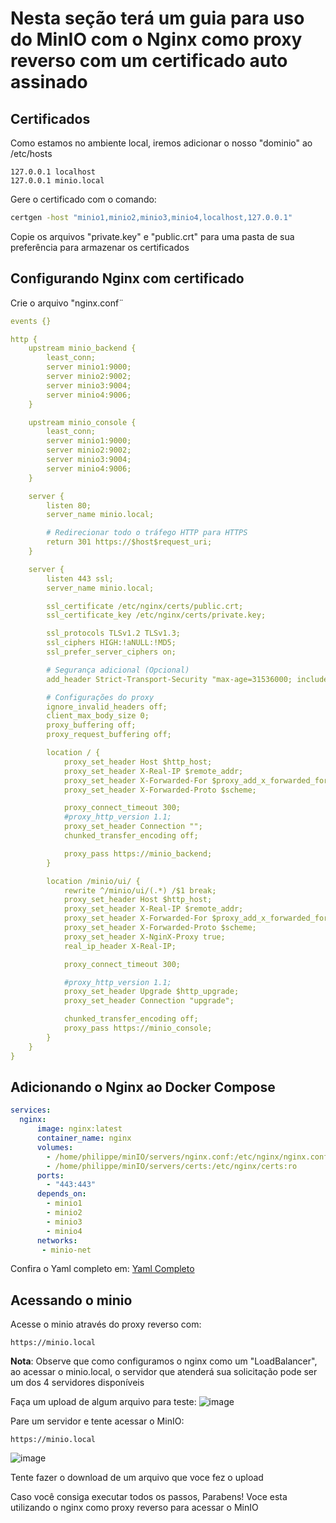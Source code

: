 # Nesta seção terá um guia para uso do MinIO com o Nginx como proxy reverso com um certificado auto assinado

## Certificados
Como estamos no ambiente local, iremos adicionar o nosso "dominio" ao /etc/hosts

```
127.0.0.1 localhost
127.0.0.1 minio.local
```

Gere o certificado com o comando:
```sh
certgen -host "minio1,minio2,minio3,minio4,localhost,127.0.0.1"
```

Copie os arquivos "private.key" e "public.crt" para uma pasta de sua preferência para armazenar os certificados

## Configurando Nginx com certificado
Crie o arquivo "nginx.conf¨

```yaml
events {}

http {
    upstream minio_backend {
        least_conn;
        server minio1:9000;
        server minio2:9002;
        server minio3:9004;
        server minio4:9006;
    }

    upstream minio_console {
        least_conn;
        server minio1:9000;
        server minio2:9002;
        server minio3:9004;
        server minio4:9006;
    }

    server {
        listen 80;
        server_name minio.local;

        # Redirecionar todo o tráfego HTTP para HTTPS
        return 301 https://$host$request_uri;
    }

    server {
        listen 443 ssl;
        server_name minio.local;

        ssl_certificate /etc/nginx/certs/public.crt;
        ssl_certificate_key /etc/nginx/certs/private.key;

        ssl_protocols TLSv1.2 TLSv1.3;
        ssl_ciphers HIGH:!aNULL:!MD5;
        ssl_prefer_server_ciphers on;

        # Segurança adicional (Opcional)
        add_header Strict-Transport-Security "max-age=31536000; includeSubDomains" always;

        # Configurações do proxy
        ignore_invalid_headers off;
        client_max_body_size 0;
        proxy_buffering off;
        proxy_request_buffering off;

        location / {
            proxy_set_header Host $http_host;
            proxy_set_header X-Real-IP $remote_addr;
            proxy_set_header X-Forwarded-For $proxy_add_x_forwarded_for;
            proxy_set_header X-Forwarded-Proto $scheme;

            proxy_connect_timeout 300;
            #proxy_http_version 1.1;
            proxy_set_header Connection "";
            chunked_transfer_encoding off;

            proxy_pass https://minio_backend;
        }

        location /minio/ui/ {
            rewrite ^/minio/ui/(.*) /$1 break;
            proxy_set_header Host $http_host;
            proxy_set_header X-Real-IP $remote_addr;
            proxy_set_header X-Forwarded-For $proxy_add_x_forwarded_for;
            proxy_set_header X-Forwarded-Proto $scheme;
            proxy_set_header X-NginX-Proxy true;
            real_ip_header X-Real-IP;

            proxy_connect_timeout 300;

            #proxy_http_version 1.1;
            proxy_set_header Upgrade $http_upgrade;
            proxy_set_header Connection "upgrade";

            chunked_transfer_encoding off;
            proxy_pass https://minio_console;
        }
    }
}
```

## Adicionando o Nginx ao Docker Compose
```yaml
services:
  nginx:
      image: nginx:latest
      container_name: nginx
      volumes:
        - /home/philippe/minIO/servers/nginx.conf:/etc/nginx/nginx.conf:ro
        - /home/philippe/minIO/servers/certs:/etc/nginx/certs:ro
      ports:
        - "443:443"
      depends_on:
        - minio1
        - minio2
        - minio3
        - minio4
      networks:
       - minio-net
```

Confira o Yaml completo em: [Yaml Completo](./docker-compose-servers-nginx.yaml)

## Acessando o minio
Acesse o minio através do proxy reverso com:
```
https://minio.local
```

**Nota**: Observe que como configuramos o nginx como um "LoadBalancer", ao acessar o minio.local, o servidor que atenderá sua solicitação pode ser um dos 4 servidores disponíveis

Faça um upload de algum arquivo para teste:
![image](https://github.com/user-attachments/assets/b4605a5d-e4f8-4697-a493-a09280d59ba3)

Pare um servidor e tente acessar o MinIO:
```
https://minio.local
```
![image](https://github.com/user-attachments/assets/da593399-71fc-4423-b0c0-e9919b1903f7)

Tente fazer o download de um arquivo que voce fez o upload

Caso você consiga executar todos os passos, Parabens! Voce esta utilizando o nginx como proxy reverso para acessar o MinIO
